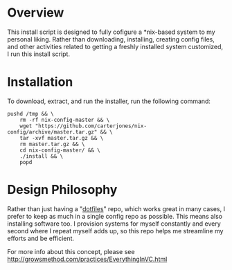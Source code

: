 # Overview

This install script is designed to fully cofigure a *nix-based system to my
personal liking. Rather than downloading, installing, creating config files,
and other activities related to getting a freshly installed system customized,
I run this install script.

# Installation

To download, extract, and run the installer, run the following command:

    pushd /tmp && \
        rm -rf nix-config-master && \
        wget "https://github.com/carterjones/nix-config/archive/master.tar.gz" && \
        tar -xvf master.tar.gz && \
        rm master.tar.gz && \
        cd nix-config-master/ && \
        ./install && \
        popd

# Design Philosophy

Rather than just having a "[dotfiles](https://www.google.com/search?q=dotfiles)"
repo, which works great in many cases, I prefer to keep as much in a single
config repo as possible. This means also installing software too. I provision
systems for myself constantly and every second where I repeat myself adds up, so
this repo helps me streamline my efforts and be efficient.

For more info about this concept, please see http://growsmethod.com/practices/EverythingInVC.html
